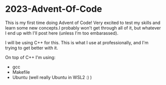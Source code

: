 # 2023-Advent-Of-Code
This is my first time doing Advent of Code! Very excited to test my skills and learn some new concepts.I probably won't get through all of it, but whatever I end up with I'll post here (unless I'm too embarassed).

I will be using C++ for this. This is what I use at professionally, and I'm trying to get better with it.

On top of C++ I'm using:
- gcc
- Makefile
- Ubuntu (well really Ubuntu in WSL2 :) )
